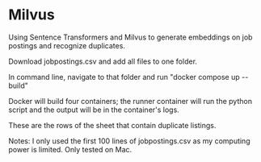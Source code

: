 # Milvus
Using Sentence Transformers and Milvus to generate embeddings on job postings and recognize duplicates.

Download jobpostings.csv and add all files to one folder. 

In command line, navigate to that folder and run "docker compose up --build" 

Docker will build four containers; the runner container will run the python script and the output will be in the container's logs. 

These are the rows of the sheet that contain duplicate listings.

Notes: 
I only used the first 100 lines of jobpostings.csv as my computing power is limited.
Only tested on Mac.
